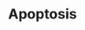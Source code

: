 ---
annotations:
- type: Pathway Ontology
  value: apoptotic cell death pathway
authors:
- MaintBot
- MartijnVanIersel
- Mkutmon
description: Apoptosis is a distinct form of cell death that is functionally and morphologically
  different from necrosis. Nuclear chromatin condensation, cytoplasmic shrinking,
  dilated endoplasmic reticulum, and membrane blebbing characterize apoptosis in general.
  Mitochondria remain morphologically unchanged. In 1972 Kerr et al introduced the
  concept of apoptosis as a distinct form of "cell-death", and the mechanisms of various
  apoptotic pathways are still being revealed today.
last-edited: 2016-07-15
organisms:
- Canis familiaris
redirect_from:
- /index.php/Pathway:WP1137
- /instance/WP1137
schema-jsonld:
- '@context': https://schema.org/
  '@id': https://wikipathways.github.io/pathways/WP1137.html
  '@type': Dataset
  creator:
    '@type': Organization
    name: WikiPathways
  description: Apoptosis is a distinct form of cell death that is functionally and
    morphologically different from necrosis. Nuclear chromatin condensation, cytoplasmic
    shrinking, dilated endoplasmic reticulum, and membrane blebbing characterize apoptosis
    in general. Mitochondria remain morphologically unchanged. In 1972 Kerr et al
    introduced the concept of apoptosis as a distinct form of "cell-death", and the
    mechanisms of various apoptotic pathways are still being revealed today.
  keywords:
  - CASP4
  - IRF2
  - TRAF2
  - MYC
  - TNFSF10
  - IGF1
  - PIK3R1
  - MAP2K4
  - TRAF1
  - TRADD
  - LOC100855872
  - BAX
  - BCL2
  - BIRC3
  - FAS
  - CASP3
  - TP53
  - IKBKB
  - APAF1
  - HELLS
  - IRF3
  - TP73
  - BNIP3L
  - TNFRSF25
  - TNF
  - CASP9
  - XIAP
  - CRADD
  - PMAIP1
  - RELA
  - DIABLO
  - BBC3
  - JUN
  - BAK1
  - NFKBIA
  - NFKB1
  - RIPK1
  - NFKBIE
  - TNFRSF21
  - IGF1R
  - FASLG
  - CASP6
  - GZMB
  - BID
  - CDKN2A
  - CASP7
  - BCL2L11
  - TNFRSF10B
  - BAD
  - LOC100684399
  - FADD
  - LOC100855929
  - AKT1
  - IRF6
  - CASP8
  - BIRC2
  - TNFRSF1A
  - CFLAR
  - IKBKG
  - BCL2L2
  - BCL2L1
  - MAP3K1
  - HRK
  - CASP1
  - PRF1
  - MDM2
  - IRF7
  - MCL1
  - CHUK
  - TNFRSF1B
  - CASP10
  - CASP11
  - LTA
  - CYCS
  - TRAF3
  - BIRC5
  - MAPK10
  - DFFB
  - DFFA
  - CYCT
  - IRF5
  - NFKBIB
  - CASP2
  - IGF2
  - TP63
  license: CC0
  name: Apoptosis
seo: CreativeWork
title: Apoptosis
wpid: WP1137
---